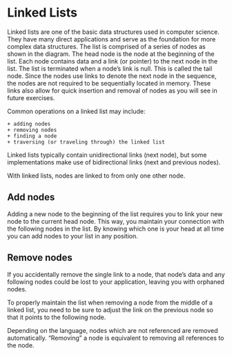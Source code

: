 # Linked Lists
Linked lists are one of the basic data structures used in computer science. They have many direct applications and serve as the foundation for more complex data structures.
The list is comprised of a series of nodes as shown in the diagram. The head node is the node at the beginning of the list. Each node contains data and a link (or pointer) to the next node in the list. The list is terminated when a node’s link is null. This is called the tail node.
Since the nodes use links to denote the next node in the sequence, the nodes are not required to be sequentially located in memory. These links also allow for quick insertion and removal of nodes as you will see in future exercises.

Common operations on a linked list may include:

    + adding nodes
    + removing nodes
    + finding a node
    + traversing (or traveling through) the linked list

Linked lists typically contain unidirectional links (next node), but some implementations make use of bidirectional links (next and previous nodes).

With linked lists, nodes are linked to from only one other node.
## Add nodes
Adding a new node to the beginning of the list requires you to link your new node to the current head node. This way, you maintain your connection with the following nodes in the list.
By knowing which one is your head at all time you can add nodes to your list in any position.
## Remove nodes
If you accidentally remove the single link to a node, that node’s data and any following nodes could be lost to your application, leaving you with orphaned nodes.

To properly maintain the list when removing a node from the middle of a linked list, you need to be sure to adjust the link on the previous node so that it points to the following node.

Depending on the language, nodes which are not referenced are removed automatically. “Removing” a node is equivalent to removing all references to the node.


